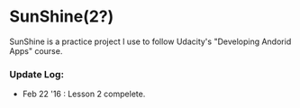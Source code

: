 # SunShine(2?)

SunShine is a practice project I use to follow Udacity's "Developing Andorid Apps" course.


### Update Log:

 * Feb 22 '16 : Lesson 2 compelete.